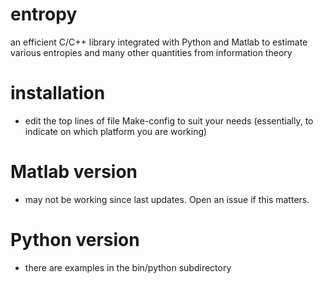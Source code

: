# entropy
an efficient C/C++ library integrated with Python and Matlab to estimate various entropies and many other quantities from information theory

# installation
- edit the top lines of file Make-config to suit your needs (essentially, to indicate on which platform you are working)

# Matlab version
- may not be working since last updates. Open an issue if this matters.

# Python version
- there are examples in the bin/python subdirectory
